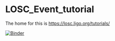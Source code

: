 # LOSC_Event_tutorial
The home for this is https://losc.ligo.org/tutorials/

[![Binder](http://mybinder.org/badge.svg)](http://mybinder.org/repo/VBaillard/LIGO-Notebook-O1)
